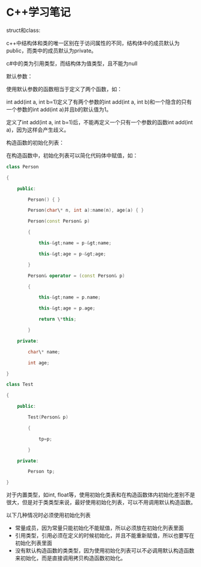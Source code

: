 # C++学习笔记
struct和class:

c++中结构体和类的唯一区别在于访问属性的不同，结构体中的成员默认为public，而类中的成员默认为private。

c\#中的类为引用类型，而结构体为值类型，且不能为null

默认参数：

使用默认参数的函数相当于定义了两个函数，如：

int add(int a, int b=1)定义了有两个参数的int add(int a, int b)和一个隐含的只有一个参数的int add(int a)并且b的默认值为1。

定义了int add(int a, int b=1)后，不能再定义一个只有一个参数的函数int add(int a)，因为这样会产生歧义。

构造函数的初始化列表：

在构造函数中，初始化列表可以简化代码体中赋值，如：
```cpp
class Person

{

    public:

        Person() { }

        Person(char\* n, int a):name(n), age(a) { }

        Person(const Person& p)

        {

            this-&gt;name = p-&gt;name;

            this-&gt;age = p-&gt;age;

        }

        Person& operator = (const Person& p)

        {

            this-&gt;name = p.name;

            this-&gt;age = p.age;

            return \*this;

        }

    private:

        char\* name;

        int age;

}

class Test

{

    public:

        Test(Person& p)

        {

            tp=p;

        }

    private:

        Person tp;

}
```
对于内置类型，如int, float等，使用初始化类表和在构造函数体内初始化差别不是很大，但是对于类类型来说，最好使用初始化列表，可以不用调用默认构造函数。

以下几种情况时必须使用初始化列表

-   常量成员，因为常量只能初始化不能赋值，所以必须放在初始化列表里面
-   引用类型，引用必须在定义的时候初始化，并且不能重新赋值，所以也要写在初始化列表里面
-   没有默认构造函数的类类型，因为使用初始化列表可以不必调用默认构造函数来初始化，而是直接调用拷贝构造函数初始化。


